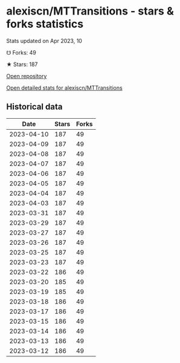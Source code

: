 # alexiscn/MTTransitions - stars & forks statistics

Stats updated on Apr 2023, 10

☋ Forks: 49

★ Stars: 187

[Open repository](https://github.com/alexiscn/MTTransitions)

[Open detailed stats for alexiscn/MTTransitions](https://reviewgithub.com/rep/alexiscn/MTTransitions)

## Historical data
| Date | Stars | Forks |
|------|-------|-------|
| 2023-04-10 | 187 | 49 | 
| 2023-04-09 | 187 | 49 | 
| 2023-04-08 | 187 | 49 | 
| 2023-04-07 | 187 | 49 | 
| 2023-04-06 | 187 | 49 | 
| 2023-04-05 | 187 | 49 | 
| 2023-04-04 | 187 | 49 | 
| 2023-04-03 | 187 | 49 | 
| 2023-03-31 | 187 | 49 | 
| 2023-03-29 | 187 | 49 | 
| 2023-03-27 | 187 | 49 | 
| 2023-03-26 | 187 | 49 | 
| 2023-03-25 | 187 | 49 | 
| 2023-03-23 | 187 | 49 | 
| 2023-03-22 | 186 | 49 | 
| 2023-03-20 | 185 | 49 | 
| 2023-03-19 | 185 | 49 | 
| 2023-03-18 | 186 | 49 | 
| 2023-03-17 | 186 | 49 | 
| 2023-03-15 | 186 | 49 | 
| 2023-03-14 | 186 | 49 | 
| 2023-03-13 | 186 | 49 | 
| 2023-03-12 | 186 | 49 | 

